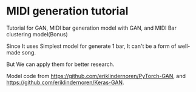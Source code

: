# MIDI generation tutorial

Tutorial for GAN, MIDI bar generation model with GAN, and MIDI Bar clustering model(Bonus)

Since It uses Simplest model for generate 1 bar, It can't be a form of well-made song.

But We can apply them for better research.

Model code from https://github.com/eriklindernoren/PyTorch-GAN, and https://github.com/eriklindernoren/Keras-GAN. 
